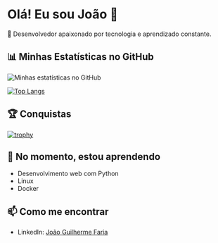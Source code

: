 # Olá! Eu sou João 👋

🚀 Desenvolvedor apaixonado por tecnologia e aprendizado constante.


## 📊 Minhas Estatísticas no GitHub

<img src="https://github-readme-stats.vercel.app/api?username=JoaoCrespin&show_icons=true&theme=dracula" alt="Minhas estatísticas no GitHub">

[![Top Langs](https://github-readme-stats.vercel.app/api/top-langs/?username=JoaoCrespin&layout=compact&theme=dracula)](https://github.com/anuraghazra/github-readme-stats)

## 🏆 Conquistas
[![trophy](https://github-profile-trophy.vercel.app/?username=JoaoCrespin&theme=onedark)](https://github.com/ryo-ma/github-profile-trophy)

## 🌱 No momento, estou aprendendo
- Desenvolvimento web com Python
- Linux
- Docker

## 📫 Como me encontrar
- LinkedIn: [João Guilherme Faria]([https://www.linkedin.com/in/joão-guilherme-faria-dev/])

<!---
PiriCrespin/PiriCrespin is a ✨ special ✨ repository because its `README.md` (this file) appears on your GitHub profile.
You can click the Preview link to take a look at your changes.
--->
